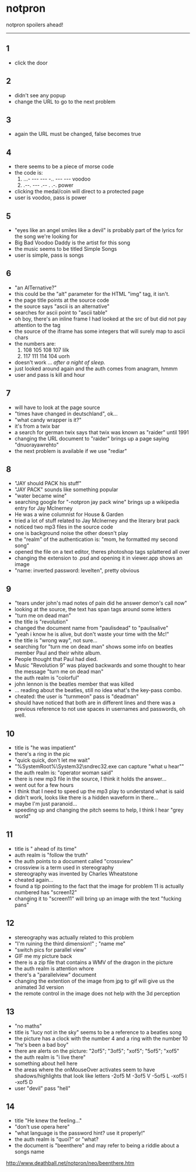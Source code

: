 # notpron

notpron spoilers ahead!

 ---

## 1
- click the door

## 2
- didn't see any popup
- change the URL to go to the next problem

## 3
- again the URL must be changed, false becomes true

## 4
- there seems to be a piece of morse code
- the code is: 
  1. ...- --- --- -.. --- ---
    voodoo
  2. .--. --- .-- . .-.
    power
- clicking the medal/coin will direct to a protected page
- user is voodoo, pass is power

## 5
- "eyes like an angel smiles like a devil" is probably part of the lyrics for the song we're looking for
- Big Bad Voodoo Daddy is the artist for this song
- the music seems to be titled Simple Songs
- user is simple, pass is songs

## 6
- "an AlTernative?"
- this could be the "alt" parameter for the HTML "img" tag, it isn't.
- the page title points at the source code
- the source says "ascii is an alternative"
- searches for ascii point to "ascii table"
- oh boy, there's an inline frame I had looked at the src of but did not pay attention to the tag
- the source of the iframe has some integers that will surely map to ascii chars
- the numbers are:
  1. 108 105 108 107
    lilk
  2. 117 111 114 104
    uorh
- doesn't work ... _after a night of sleep._
- just looked around again and the auth comes from anagram, hmmm
- user and pass is kill and hour

## 7
- will have to look at the page source
- "times have changed in deutschland", ok...
- "what candy wrapper is it?"
- it's from a twix bar
- a search for german twix says that twix was known as "raider" until 1991
- changing the URL document to "raider" brings up a page saying "dnuorayawrehto"
- the next problem is available if we use "rediar"

## 8
- "JAY should PACK his stuff"
- "JAY PACK" sounds like something popular
- "water became wine"
- searching google for "-notpron jay pack wine" brings up a wikipedia entry for Jay McInerney
- He was a wine columnist for House & Garden
- tried a lot of stuff related to Jay McInerney and the literary brat pack
- noticed two mp3 files in the source code
- one is background noise the other doesn't play
- the "realm" of the authentication is: "mom, he formatted my second song"
- opened the file on a text editor, theres photoshop tags splattered all over
- changing the extension to .psd and opening it in viewer.app shows an image
- "name: inverted password: levelten", pretty obvious

## 9
- "tears under john's mad notes of pain 
  did he answer demon's call now"
- looking at the source, the text has span tags around some letters
- "turn me on dead man"
- the title is "revolution"
- changed the document name from "paulisdead" to "paulisalive"
- "yeah i know he is alive, but don't waste your time with the Mc!"
- the title is "wrong way", not sure...
- searching for "turn me on dead man" shows some info on beatles member Paul and their white album.
- People thought that Paul had died.
- Music "Revolution 9" was played backwards and some thought to hear the message "turn me on dead man"
- the auth realm is "colorful"
- john lennon is the beatles member that was killed
- ... reading about the beatles, still no idea what's the key-pass combo.
- cheated: the user is "turnmeon" pass is "deadman"
- should have noticed that both are in different lines and there was a previous reference to not use spaces in usernames and passwords, oh well.

## 10

- title is "he was impatient"
- there's a ring in the pic
- "quick quick, don't let me wait"
- "%SystemRoot%\System32\sndrec32.exe can capture "what u hear""
- the auth realm is: "operator woman said"
- there is new mp3 file in the source, I think it holds the answer...
- went out for a few hours
- I think that I need to speed up the mp3 play to understand what is said
- didn't work, looks like there is a hidden waveform in there...
- maybe I'm just paranoid...
- speeding up and changing the pitch seems to help, I think I hear "grey world"

## 11
- title is " ahead of its time"
- auth realm is "follow the truth"
- the auth points to a document called "crossview"
- crossview is a term used in stereography
- stereography was invented by Charles Wheatstone
- cheated again...
- found a tip pointing to the fact that the image for problem 11 is actually numbered has "screen12"
- changing it to "screen11" will bring up an image with the text "fucking pans"

## 12
- stereography was actually related to this problem
- "I'm ruining the third dimension!" ; "name me"
- "switch pics for parallel view"
- GIF me my picture back
- there is a zip file that contains a WMV of the dragon in the picture
- the auth realm is attention whore
- there's a "parallelview" document
- changing the extention of the image from jpg to gif will give us the animated 3d version
- the remote control in the image does not help with the 3d perception

## 13
- "no maths"
- title is "lucy not in the sky" seems to be a reference to a beatles song
- the picture has a clock with the number 4 and a ring with the number 10
- "he's been a bad boy"
- there are alerts on the picture: "2of5"; "3of5"; "xof5"; "5of5"; "xof5"
- the auth realm is "i live there"
- something about hell here
- the areas where the onMouseOver activates seem to have shadows/highlights that look like letters
  -2of5 M
  -3of5 V
  -5of5 L
  -xof5 I
  -xof5 D
- user "devil" pass "hell"

## 14
- title "He knew the feeling..."
- "don't use opera here"
- "what language is the password hint? use it properly!"
- the auth realm is "quoi?" or "what?
- the document is "beenthere" and may refer to being a riddle about a songs name

http://www.deathball.net/notpron/neo/beenthere.htm










